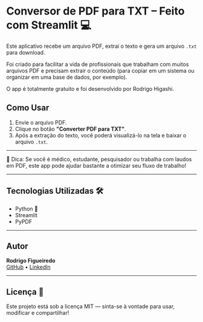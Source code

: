 # Conversor de PDF para TXT – Feito com Streamlit 💻

Este aplicativo recebe um arquivo PDF, extrai o texto e gera um arquivo `.txt` para download.

Foi criado para facilitar a vida de profissionais que trabalham com muitos arquivos PDF e precisam extrair o conteúdo (para copiar em um sistema ou organizar em uma base de dados, por exemplo).

O app é totalmente gratuito e foi desenvolvido por Rodrigo Higashi.

## Como Usar

1. Envie o arquivo PDF.
2. Clique no botão **"Converter PDF para TXT"**.
3. Após a extração do texto, você poderá visualizá-lo na tela e baixar o arquivo `.txt`.

---

🧠 Dica: Se você é médico, estudante, pesquisador ou trabalha com laudos em PDF, este app pode ajudar bastante a otimizar seu fluxo de trabalho!

---

## Tecnologias Utilizadas 🛠️

- Python 🐍
- Streamlit
- PyPDF

---

## Autor

**Rodrigo Figueiredo**  
[GitHub](https://github.com/rodrigohigashi) • [LinkedIn](https://www.linkedin.com/in/rodrigohigashi/)

---

## Licença 📄

Este projeto está sob a licença MIT — sinta-se à vontade para usar, modificar e compartilhar!
